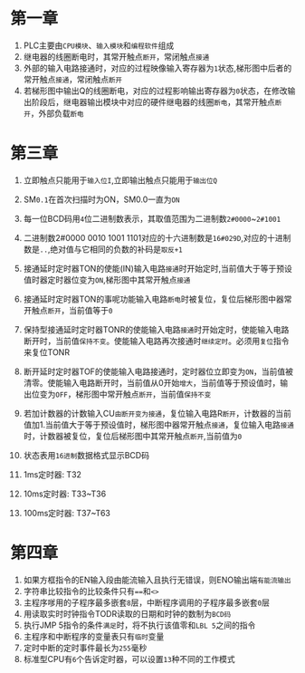 # 第一章
1. PLC主要由`CPU模块`、`输入模块`和`编程软件`组成  
2. 继电器的线圈断电时，其常开触点`断开`，常闭触点`接通`  
3. 外部的输入电路接通时，对应的过程映像输入寄存器为`1`状态,梯形图中后者的常开触点`接通`，常闭触点`断开`  
4. 若梯形图中输出Q的线圈断电，对应的过程影响输出寄存器为`0`状态，在修改输出阶段后，继电器输出模块中对应的硬件继电器的线圈`断电`，其常开触点`断开`，外部负载`断电`  

# 第三章
1. 立即触点只能用于`输入位I`,立即输出触点只能用于`输出位Q`  
2. SM`0.1`在首次扫描时为ON，SM0.0一直为`ON`  
3. 每一位BCD码用`4`位二进制数表示，其取值范围为二进制数`2#0000`~`2#1001`  
4. 二进制数2#0000 0010 1001 1101对应的十六进制数是`16#029D`,对应的十进制数是`..`,绝对值与它相同的负数的补码是`取反+1`  
5. 接通延时定时器TON的使能(IN)输入电路`接通`时开始定时,当前值大于等于预设值时器定时器位变为`ON`,梯形图中其常开触点`接通`  
6. 接通延时定时器TON的事呢功能输入电路`断电`时被复位，复位后梯形图中器常开触点`断开`，当前值等于`0`  
7. 保持型接通延时定时器TONR的使能输入电路`接通`时开始定时，使能输入电路断开时，当前值`保持不变`。使能输入电路再次接通时`继续定时`。必须用`复位`指令来复位TONR  
8. 断开延时定时器TOF的使能输入电路接通时，定时器位立即变为`ON`，当前值被清零。使能输入电路断开时，当前值从0开始`增大`，当前值等于预设值时，输出位变为`OFF`，梯形图中常开触点`断开`，当前值`保持不变`  
9. 若加计数器的计数输入CU`由断开变为接通`，复位输入电路R`断开`，计数器的当前值加1.当前值大于等于预设值时，梯形图中器常开触点`接通`，复位输入电路`接通`时，计数器被复位，复位后梯形图中其常开触点`断开`,当前值为`0`  

10. 状态表用`16进制`数据格式显示BCD码  

11. 1ms定时器: T32  
12. 10ms定时器: T33~T36  
13. 100ms定时器: T37~T63  
# 第四章
1. 如果方框指令的EN输入段由能流输入且执行无错误，则ENO输出端`有能流输出`  
2. 字符串比较指令的比较条件只有`==`和`<>`  
3. 主程序嗲用的子程序最多嵌套`8`层，中断程序调用的子程序最多嵌套`0`层  
4. 用读取实时时钟指令TODR读取的日期和时钟的数制为`BCD码`  
5. 执行JMP 5指令的条件`满足`时，将不执行该值零和`LBL 5`之间的指令  
6. 主程序和中断程序的变量表只有`临时`变量  
7. 定时中断的定时事件最长为`255`毫秒  
8. 标准型CPU有`6`个告诉定时器，可以设置`13`种不同的工作模式  



